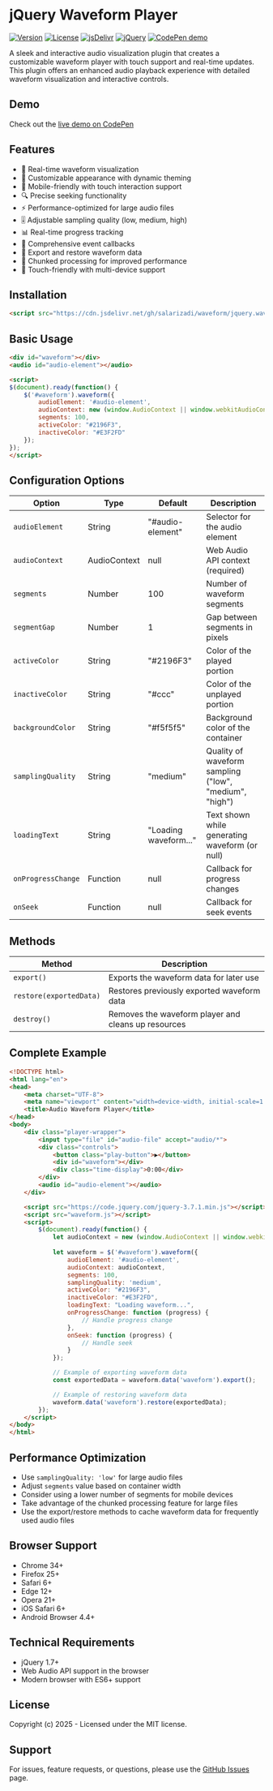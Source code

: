 # jQuery Waveform Player
[![Version](https://img.shields.io/badge/version-2.1.0-blue.svg)](https://github.com/salarizadi/waveform)
[![License](https://img.shields.io/badge/license-MIT-green.svg)](https://github.com/salarizadi/waveform/blob/main/LICENSE)
[![jsDelivr](https://data.jsdelivr.com/v1/package/gh/salarizadi/swipetoast/badge)](https://www.jsdelivr.com/package/gh/salarizadi/waveform)
[![jQuery](https://img.shields.io/badge/jquery-%3E%3D%201.7-yellow.svg)](https://jquery.com/)
[![CodePen demo](https://img.shields.io/badge/CodePen-demo-blue.svg)](https://codepen.io/salariz/pen/PwoQpXp)

A sleek and interactive audio visualization plugin that creates a customizable waveform player with touch support and real-time updates. This plugin offers an enhanced audio playback experience with detailed waveform visualization and interactive controls.

## Demo

Check out the [live demo on CodePen](https://codepen.io/salariz/pen/PwoQpXp)

## Features

- 🎵 Real-time waveform visualization
- 🎨 Customizable appearance with dynamic theming
- 📱 Mobile-friendly with touch interaction support
- 🔍 Precise seeking functionality
- ⚡ Performance-optimized for large audio files
- 🎚️ Adjustable sampling quality (low, medium, high)
- 📊 Real-time progress tracking
- 🎯 Comprehensive event callbacks
- 💾 Export and restore waveform data
- 🔄 Chunked processing for improved performance
- 📱 Touch-friendly with multi-device support

## Installation

```html
<script src="https://cdn.jsdelivr.net/gh/salarizadi/waveform/jquery.waveform.min.js"></script>
```

## Basic Usage

```html
<div id="waveform"></div>
<audio id="audio-element"></audio>

<script>
$(document).ready(function() {
    $('#waveform').waveform({
        audioElement: '#audio-element',
        audioContext: new (window.AudioContext || window.webkitAudioContext)(),
        segments: 100,
        activeColor: "#2196F3",
        inactiveColor: "#E3F2FD"
    });
});
</script>
```

## Configuration Options

| Option | Type | Default | Description |
|--------|------|---------|-------------|
| `audioElement` | String | "#audio-element" | Selector for the audio element |
| `audioContext` | AudioContext | null | Web Audio API context (required) |
| `segments` | Number | 100 | Number of waveform segments |
| `segmentGap` | Number | 1 | Gap between segments in pixels |
| `activeColor` | String | "#2196F3" | Color of the played portion |
| `inactiveColor` | String | "#ccc" | Color of the unplayed portion |
| `backgroundColor` | String | "#f5f5f5" | Background color of the container |
| `samplingQuality` | String | "medium" | Quality of waveform sampling ("low", "medium", "high") |
| `loadingText` | String | "Loading waveform..." | Text shown while generating waveform (or null) |
| `onProgressChange` | Function | null | Callback for progress changes |
| `onSeek` | Function | null | Callback for seek events |

## Methods

| Method | Description |
|--------|-------------|
| `export()` | Exports the waveform data for later use |
| `restore(exportedData)` | Restores previously exported waveform data |
| `destroy()` | Removes the waveform player and cleans up resources |

## Complete Example

```html
<!DOCTYPE html>
<html lang="en">
<head>
    <meta charset="UTF-8">
    <meta name="viewport" content="width=device-width, initial-scale=1.0">
    <title>Audio Waveform Player</title>
</head>
<body>
    <div class="player-wrapper">
        <input type="file" id="audio-file" accept="audio/*">
        <div class="controls">
            <button class="play-button">▶</button>
            <div id="waveform"></div>
            <div class="time-display">0:00</div>
        </div>
        <audio id="audio-element"></audio>
    </div>

    <script src="https://code.jquery.com/jquery-3.7.1.min.js"></script>
    <script src="waveform.js"></script>
    <script>
        $(document).ready(function() {
            let audioContext = new (window.AudioContext || window.webkitAudioContext)();
            
            let waveform = $('#waveform').waveform({
                audioElement: '#audio-element',
                audioContext: audioContext,
                segments: 100,
                samplingQuality: 'medium',
                activeColor: "#2196F3",
                inactiveColor: "#E3F2FD",
                loadingText: "Loading waveform...",
                onProgressChange: function (progress) {
                    // Handle progress change
                },
                onSeek: function (progress) {
                    // Handle seek
                }
            });

            // Example of exporting waveform data
            const exportedData = waveform.data('waveform').export();

            // Example of restoring waveform data
            waveform.data('waveform').restore(exportedData);
        });
    </script>
</body>
</html>
```

## Performance Optimization

- Use `samplingQuality: 'low'` for large audio files
- Adjust `segments` value based on container width
- Consider using a lower number of segments for mobile devices
- Take advantage of the chunked processing feature for large files
- Use the export/restore methods to cache waveform data for frequently used audio files

## Browser Support

- Chrome 34+
- Firefox 25+
- Safari 6+
- Edge 12+
- Opera 21+
- iOS Safari 6+
- Android Browser 4.4+

## Technical Requirements

- jQuery 1.7+
- Web Audio API support in the browser
- Modern browser with ES6+ support

## License

Copyright (c) 2025 - Licensed under the MIT license.

## Support

For issues, feature requests, or questions, please use the [GitHub Issues](https://github.com/salarizadi/waveform/issues) page.
